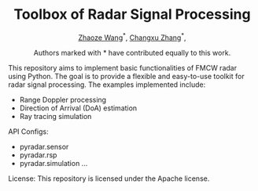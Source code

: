 <div align="center">
    <h1>Toolbox of Radar Signal Processing</h1>
    <p>
        <a href="FIRST AUTHOR PERSONAL LINK" target="_blank">Zhaoze Wang</a><sup>*</sup>,
        <a href="SECOND AUTHOR PERSONAL LINK" target="_blank">Changxu Zhang</a><sup>*</sup>,
    </p>
    <p>Authors marked with * have contributed equally to this work.</p>
</div>

This repository aims to implement basic functionalities of FMCW radar using Python. The goal is to provide a flexible and easy-to-use toolkit for radar signal processing. The examples implemented include:

- Range Doppler processing
- Direction of Arrival (DoA) estimation
- Ray tracing simulation


API Configs:
- pyradar.sensor
- pyradar.rsp
- pyradar.simulation
...

License: This repository is licensed under the Apache license.
